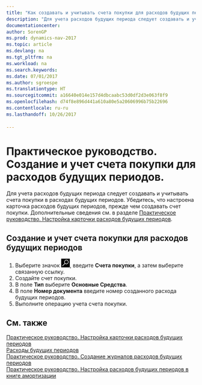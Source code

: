 ```yaml
---
title: "Как создавать и учитывать счета покупки для расходов будущих периодов"
description: "Для учета расходов будущих периода следует создавать и учитывать счета покупки в расходах будущих периодов."
documentationcenter: 
author: SorenGP
ms.prod: dynamics-nav-2017
ms.topic: article
ms.devlang: na
ms.tgt_pltfrm: na
ms.workload: na
ms.search.keywords: 
ms.date: 07/01/2017
ms.author: sgroespe
ms.translationtype: HT
ms.sourcegitcommit: a16640e014e157d4dbcaabc53d0df2d3e063f8f9
ms.openlocfilehash: d74f8e896d441a610a80e5a20606996b75b22696
ms.contentlocale: ru-ru
ms.lasthandoff: 10/26/2017

---
```

# <a name="how-to-create-and-post-a-purchase-invoice-on-a-future-expense"></a>Практическое руководство. Создание и учет счета покупки для расходов будущих периодов.
Для учета расходов будущих периода следует создавать и учитывать счета покупки в расходах будущих периодов. Убедитесь, что настроена карточка расходов будущих периодов, прежде чем создавать счет покупки. Дополнительные сведения см. в разделе [Практическое руководство. Настройка карточки расходов будущих периодов](how-to-set-up-a-future-expense-card.md).  

## <a name="to-create-and-post-a-purchase-invoice-on-a-future-expense"></a>Создание и учет счета покупки для расходов будущих периодов  

1.  Выберите значок ![Поиск страницы или отчета](../../media/ui-search/search_small.png "Значок поиска страницы или отчета"), введите **Счета покупки**, а затем выберите связанную ссылку.  
2.  Создайте счет покупки.  
3.  В поле **Тип** выберите **Основные Средства**.  
4.  В поле **Номер документа** введите номер созданного расхода будущих периодов.  
5.  Выполните операцию учета счета покупки.  

## <a name="see-also"></a>См. также  
 [Практическое руководство. Настройка карточки расходов будущих периодов](how-to-set-up-a-future-expense-card.md)   
 [Расходы будущих периодов](future-expenses-deferrals-.md)   
 [Практическое руководство. Создание журналов расходов будущих периодов](how-to-create-future-expense-journals.md)   
 [Практическое руководство. Настройка расходов будущих периодов в книге амортизации](how-to-set-up-future-expenses-in-a-depreciation-book.md)

